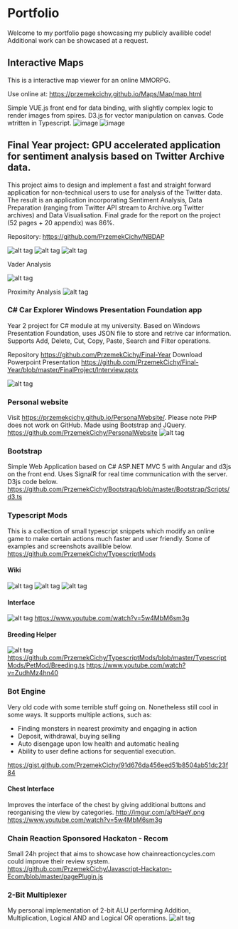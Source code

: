 # Portfolio

Welcome to my portfolio page showcasing my publicly availible code! Additional work can be showcased at a request.


## Interactive Maps
This is a interactive map viewer for an online MMORPG.

Use online at:
https://przemekcichy.github.io/Maps/Map/map.html

Simple VUE.js front end for data binding, with slightly complex logic to render images from spires.
D3.js for vector manipulation on canvas. Code wtritten in Typescript. 
![image](https://user-images.githubusercontent.com/11573347/201785366-4765f94f-614d-40d1-bdd4-2151b5152096.png)
![image](https://user-images.githubusercontent.com/11573347/201785896-3961c372-b26b-4c9c-9f6f-07129ad557be.png)

## Final Year project: GPU accelerated application for sentiment analysis based on Twitter Archive data.
This project aims to design and implement a fast and straight forward application for non-technical users to use for analysis of the Twitter data. The result is an application incorporating Sentiment Analysis, Data Preparation (ranging from Twitter API stream to Archive.org Twitter archives) and Data Visualisation. Final grade for the report on the project (52 pages + 20 appendix) was 86%.

Repository: https://github.com/PrzemekCichy/NBDAP

![alt tag](https://imgur.com/wzot3mf.png)
![alt tag](https://i.imgur.com/QeMyVhw.png)
![alt tag](https://i.imgur.com/qf9TTjV.png)

Vader Analysis

![alt tag](https://i.imgur.com/BOj9oMu.png)

Proximity Analysis
![alt tag](https://imgur.com/vZhQLmj.png)

### C# Car Explorer Windows Presentation Foundation app

Year 2 project for C# module at my university. Based on Windows Presentation Foundation, uses JSON file to store and retrive car information.
Supports Add, Delete, Cut, Copy, Paste, Search and Filter operations. 

Repository https://github.com/PrzemekCichy/Final-Year
Download Powerpoint Presentation https://github.com/PrzemekCichy/Final-Year/blob/master/FinalProject/Interview.pptx

![alt tag](http://i.imgur.com/e7uqlL1.png)

### Personal website
Visit https://przemekcichy.github.io/PersonalWebsite/. Please note PHP does not work on GitHub.
Made using Bootstrap and JQuery.
https://github.com/PrzemekCichy/PersonalWebsite
![alt tag](http://imgur.com/RfCkC8Z.png)

### Bootstrap
Simple Web Application based on C# ASP.NET MVC 5 with Angular and d3js on the front end.
Uses SignalR for real time communication with the server.
D3js code below.
https://github.com/PrzemekCichy/Bootstrap/blob/master/Bootstrap/Scripts/d3.ts

### Typescript Mods
This is a collection of small typescript snippets which modify an online game to make certain actions much faster and user friendly.
Some of examples and screenshots availible below.
https://github.com/PrzemekCichy/TypescriptMods

#### Wiki
![alt tag](http://i.imgur.com/U55GDLi.png)
![alt tag](http://i.imgur.com/1xixqpG.png)
![alt tag](http://i.imgur.com/Bgau3wK.png)

#### Interface
![alt tag](http://i.imgur.com/aUEXltd.png)
https://www.youtube.com/watch?v=5w4MbM6sm3g

#### Breeding Helper
![alt tag](http://imgur.com/rOv31ht.png)
https://github.com/PrzemekCichy/TypescriptMods/blob/master/TypescriptMods/PetMod/Breeding.ts
https://www.youtube.com/watch?v=ZudhMz4hn40


### Bot Engine
Very old code with some terrible stuff going on. Nonetheless still cool in some ways. 
It supports multiple actions, such as:
* Finding monsters in nearest proximity and engaging in action
* Deposit, withdrawal, buying selling
* Auto disengage upon low health and automatic healing
* Ability to user define actions for sequential execution. 

https://gist.github.com/PrzemekCichy/91d676da456eed51b8504ab51dc23f84


#### Chest Interface
Improves the interface of the chest by giving additional buttons and reorganising the view by categories.
http://imgur.com/a/bHaeY.png
https://www.youtube.com/watch?v=5w4MbM6sm3g


### Chain Reaction Sponsored Hackaton - Recom
Small 24h project that aims to showcase how chainreactioncycles.com could improve their review system.
https://github.com/PrzemekCichy/Javascript-Hackaton-Ecom/blob/master/pagePlugin.js


### 2-Bit Multiplexer
My personal implementation of 2-bit ALU performing Addition, Multiplication, Logical AND and Logical OR operations.
![alt tag](http://i.imgur.com/d3ymfHE.png)

